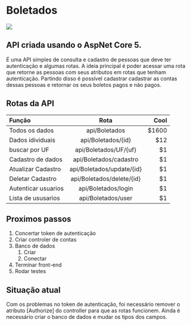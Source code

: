 # Boletados
![](https://img.shields.io/badge/Boletados-60%25-yellowgreen)
## API criada usando o AspNet Core 5.
É uma API simples de consulta e cadastro de pessoas que deve ter autenticação e algumas rotas.
A ideia principal é poder acessar uma rota que retorne as pessoas com seus atributos em rotas que tenham autenticação.
Partindo disso é possível cadastrar cadastrar as contas dessas pessoas e retornar os seus boletos pagos e não pagos.

## Rotas da API
| Função                | Rota                          | Cool  |
|:----------------------|:-----------------------------:|------:|
| Todos os dados        | api/Boletados                 | $1600 |
| Dados idividuais      | api/Boletados/{id}            |   $12 |
| buscar por UF         | api/Boletados/UF/{uf}         |    $1 |
| Cadastro de dados     | api/Boletados/cadastro        |    $1 |
| Atualizar Cadastro    | api/Boletados/update/{id}     |    $1 |
| Deletar Cadastro      | api/Boletados/delete/{id}     |    $1 |
| Autenticar usuarios   | api/Boletados/login           |    $1 |
| Lista de ususarios    | api/Boletados/user            |    $1 |


## Proximos passos
1. Concertar token de autenticação
2. Criar controler de contas
2. Banco de dados
    1. Criar
    2. Conectar
3. Terminar front-end
4. Rodar testes

## Situação atual
Com os problemas no token de autenticação, foi necessário remover o atributo [Authorize] do controller para que as rotas funcionem.
Ainda é necessário criar o banco de dados e mudar os tipos dos campos.
